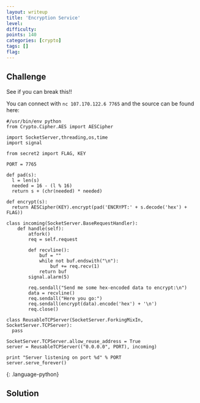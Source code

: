 ```yaml
---
layout: writeup
title: 'Encryption Service'
level:
difficulty:
points: 140
categories: [crypto]
tags: []
flag:
---
```

## Challenge

See if you can break this!!

You can connect with `nc 107.170.122.6 7765` and the source can be found
here:

    #/usr/bin/env python
    from Crypto.Cipher.AES import AESCipher

    import SocketServer,threading,os,time
    import signal

    from secret2 import FLAG, KEY

    PORT = 7765

    def pad(s):
      l = len(s)
      needed = 16 - (l % 16)
      return s + (chr(needed) * needed)

    def encrypt(s):
      return AESCipher(KEY).encrypt(pad('ENCRYPT:' + s.decode('hex') + FLAG))

    class incoming(SocketServer.BaseRequestHandler):
        def handle(self):
            atfork()
            req = self.request

            def recvline():
                buf = ""
                while not buf.endswith("\n"):
                    buf += req.recv(1)
                return buf
            signal.alarm(5)

            req.sendall("Send me some hex-encoded data to encrypt:\n")
            data = recvline()
            req.sendall("Here you go:")
            req.sendall(encrypt(data).encode('hex') + '\n')
            req.close()

    class ReusableTCPServer(SocketServer.ForkingMixIn, SocketServer.TCPServer):
      pass

    SocketServer.TCPServer.allow_reuse_address = True
    server = ReusableTCPServer(("0.0.0.0", PORT), incoming)

    print "Server listening on port %d" % PORT
    server.serve_forever()
{: .language-python}

## Solution
